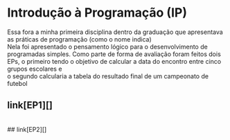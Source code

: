 # Introdução à Programação (IP)

Essa fora a minha primeira disciplina dentro da graduação que apresentava as práticas de programação (como o nome indica)<br>
Nela foi apresentado o pensamento lógico para o desenvolvimento de programadas simples.
Como parte de forma de avaliação foram feitos dois EPs, o primeiro tendo o objetivo de calcular a data do encontro entre cinco grupos escolares e <br>
o segundo calcularia a tabela do resultado final de um campeonato de futebol
<br>
## link[EP1][]
<br>
## link[EP2][]
